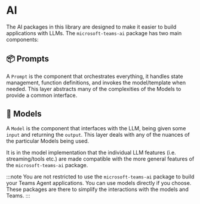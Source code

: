 # AI

The AI packages in this library are designed to make it easier to build applications with LLMs.
The `microsoft-teams-ai` package has two main components:

## 📦 Prompts

A `Prompt` is the component that orchestrates everything, it handles state management,
function definitions, and invokes the model/template when needed. This layer abstracts many of
the complexities of the Models to provide a common interface.

## 🧠 Models

A `Model` is the component that interfaces with the LLM, being given some `input` and returning the `output`.
This layer deals with any of the nuances of the particular Models being used.

It is in the model implementation that the individual LLM features (i.e. streaming/tools etc.)
are made compatible with the more general features of the `microsoft-teams-ai` package.

:::note
You are not restricted to use the `microsoft-teams-ai` package to build your Teams Agent applications. You can use models directly if you choose. These packages are there to simplify the interactions with the models and Teams.
:::